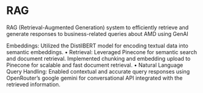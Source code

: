 # RAG
RAG (Retrieval-Augmented Generation) system to efficiently retrieve and generate responses to business-related queries about AMD using GenAI

Embeddings: Utilized the DistilBERT model for encoding textual data into semantic embeddings.
• Retrieval: Leveraged Pinecone for semantic search and document retrieval. Implemented chunking and embedding
upload to Pinecone for scalable and fast document retrieval.
• Natural Language Query Handling: Enabled contextual and accurate query responses using OpenRouter’s google gemini
for conversational API integrated with the retrieved information.
